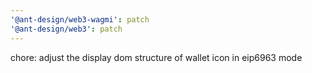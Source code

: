 ```yaml
---
'@ant-design/web3-wagmi': patch
'@ant-design/web3': patch
---
```


chore: adjust the display dom structure of wallet icon in eip6963 mode
